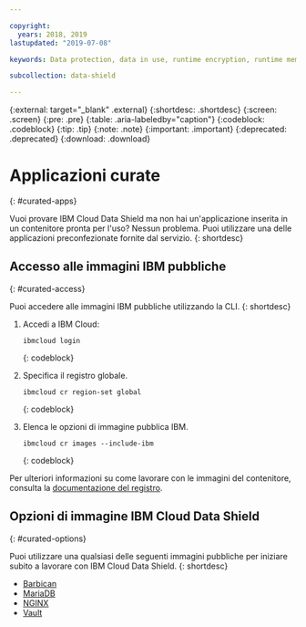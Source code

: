 ```yaml
---

copyright:
  years: 2018, 2019
lastupdated: "2019-07-08"

keywords: Data protection, data in use, runtime encryption, runtime memory encryption, encrypted memory, Intel SGX, software guard extensions, Fortanix runtime encryption

subcollection: data-shield

---
```


{:external: target="_blank" .external}
{:shortdesc: .shortdesc}
{:screen: .screen}
{:pre: .pre}
{:table: .aria-labeledby="caption"}
{:codeblock: .codeblock}
{:tip: .tip}
{:note: .note}
{:important: .important}
{:deprecated: .deprecated}
{:download: .download}



# Applicazioni curate
{: #curated-apps}

Vuoi provare IBM Cloud Data Shield ma non hai un'applicazione inserita in un contenitore pronta per l'uso? Nessun problema. Puoi utilizzare una delle applicazioni preconfezionate fornite dal servizio.
{: shortdesc}


## Accesso alle immagini IBM pubbliche
{: #curated-access}

Puoi accedere alle immagini IBM pubbliche utilizzando la CLI.
{: shortdesc}


1. Accedi a IBM Cloud:

    ```
    ibmcloud login
    ```
    {: codeblock}

2. Specifica il registro globale.

    ```
    ibmcloud cr region-set global
    ```
    {: codeblock}

3. Elenca le opzioni di immagine pubblica IBM.

    ```
    ibmcloud cr images --include-ibm
    ```
    {: codeblock}

Per ulteriori informazioni su come lavorare con le immagini del contenitore, consulta la [documentazione del registro](/docs/services/Registry?topic=registry-getting-started).


## Opzioni di immagine IBM Cloud Data Shield
{: #curated-options}

Puoi utilizzare una qualsiasi delle seguenti immagini pubbliche per iniziare subito a lavorare con IBM Cloud Data Shield.
{: shortdesc}

* [Barbican](/docs/services/Registry?topic=RegistryImages-datashield-barbican_starter#datashield-barbican_starter)
* [MariaDB](/docs/services/Registry?topic=RegistryImages-datashield-mariadb_starter#datashield-mariadb_starter)
* [NGINX](/docs/services/Registry?topic=RegistryImages-datashield-nginx_starter#datashield-nginx_starter)
* [Vault](/docs/services/Registry?topic=RegistryImages-datashield-vault_starter#datashield-vault_starter)


